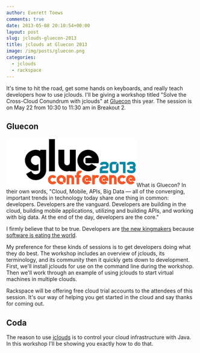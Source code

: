 ```yaml
---
author: Everett Toews
comments: true
date: 2013-05-08 20:10:54+00:00
layout: post
slug: jclouds-gluecon-2013
title: jclouds at Gluecon 2013
image: /img/posts/gluecon.png
categories:
  - jclouds
  - rackspace
---
```


It's time to hit the road, get some hands on keyboards, and really teach developers how to use jclouds. I'll be giving a workshop titled "Solve the Cross-Cloud Conundrum with jclouds" at [Gluecon](http://www.gluecon.com/2013/) this year. The session is on May 22 from 10:30 to 11:30 am in Breakout 2.

<!--more-->

## Gluecon

<img class="img-right" src="/img/posts/gluecon.png"/>What is Gluecon? In their own words, "Cloud, Mobile, APIs, Big Data — all of the converging, important trends in technology today share one thing in common: developers. Developers are the vanguard. Developers are building in the cloud, building mobile applications, utilizing and building APIs, and working with big data. At the end of the day, developers are the core."

I firmly believe that to be true. Developers are [the new kingmakers](http://thenewkingmakers.com/) because [software is eating the world](http://online.wsj.com/article/SB10001424053111903480904576512250915629460.html).

My preference for these kinds of sessions is to get developers doing what they do best. The workshop includes an overview of jclouds, its terminology, and its community then it quickly gets down to development. First, we'll install jclouds for use on the command line during the workshop. Then we'll work through an example of using jclouds to start virtual machines in multiple clouds.

Rackspace will be offering free cloud trial accounts to the attendees of this session. It's our way of helping you get started in the cloud and say thanks for coming out.

## Coda

The reason to use [jclouds](http://www.jclouds.org/) is to control your cloud infrastructure with Java. In this workshop I'll be showing you exactly how to do that.
